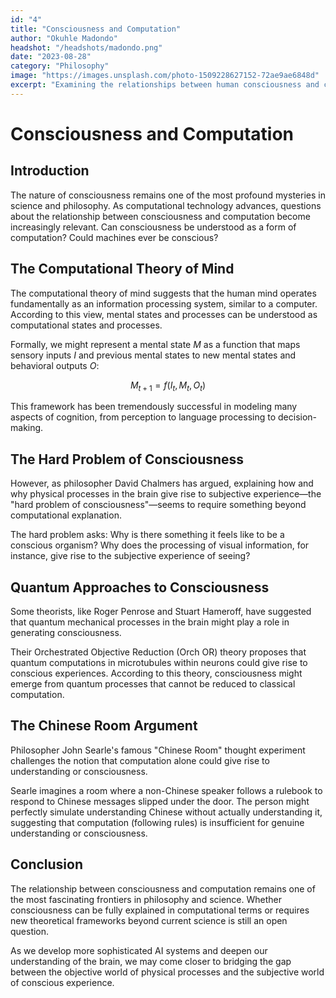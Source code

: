 ```yaml
---
id: "4"
title: "Consciousness and Computation"
author: "Okuhle Madondo"
headshot: "/headshots/madondo.png"
date: "2023-08-28"
category: "Philosophy"
image: "https://images.unsplash.com/photo-1509228627152-72ae9ae6848d"
excerpt: "Examining the relationships between human consciousness and computational models of mind."
---
```


# Consciousness and Computation

## Introduction

The nature of consciousness remains one of the most profound mysteries in science and philosophy. As computational technology advances, questions about the relationship between consciousness and computation become increasingly relevant. Can consciousness be understood as a form of computation? Could machines ever be conscious?

## The Computational Theory of Mind

The computational theory of mind suggests that the human mind operates fundamentally as an information processing system, similar to a computer. According to this view, mental states and processes can be understood as computational states and processes.

Formally, we might represent a mental state $M$ as a function that maps sensory inputs $I$ and previous mental states to new mental states and behavioral outputs $O$:


$$M_{t+1} = f(I_t, M_t, O_t)$$

This framework has been tremendously successful in modeling many aspects of cognition, from perception to language processing to decision-making.

## The Hard Problem of Consciousness

However, as philosopher David Chalmers has argued, explaining how and why physical processes in the brain give rise to subjective experience—the "hard problem of consciousness"—seems to require something beyond computational explanation.

The hard problem asks: Why is there something it feels like to be a conscious organism? Why does the processing of visual information, for instance, give rise to the subjective experience of seeing?

## Quantum Approaches to Consciousness

Some theorists, like Roger Penrose and Stuart Hameroff, have suggested that quantum mechanical processes in the brain might play a role in generating consciousness.

Their Orchestrated Objective Reduction (Orch OR) theory proposes that quantum computations in microtubules within neurons could give rise to conscious experiences. According to this theory, consciousness might emerge from quantum processes that cannot be reduced to classical computation.

## The Chinese Room Argument

Philosopher John Searle's famous "Chinese Room" thought experiment challenges the notion that computation alone could give rise to understanding or consciousness.

Searle imagines a room where a non-Chinese speaker follows a rulebook to respond to Chinese messages slipped under the door. The person might perfectly simulate understanding Chinese without actually understanding it, suggesting that computation (following rules) is insufficient for genuine understanding or consciousness.

## Conclusion

The relationship between consciousness and computation remains one of the most fascinating frontiers in philosophy and science. Whether consciousness can be fully explained in computational terms or requires new theoretical frameworks beyond current science is still an open question.

As we develop more sophisticated AI systems and deepen our understanding of the brain, we may come closer to bridging the gap between the objective world of physical processes and the subjective world of conscious experience.